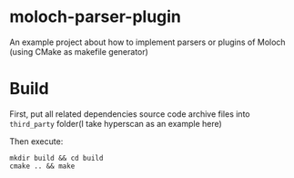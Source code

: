 # moloch-parser-plugin
An example project about how to implement parsers or plugins of Moloch (using CMake as makefile generator)

# Build

First, put all related dependencies source code archive files into `third_party` folder(I take hyperscan as an example here)

Then execute:

```shell
mkdir build && cd build
cmake .. && make
```
